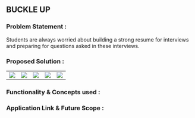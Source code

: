 ## BUCKLE UP

### Problem Statement :
Students are always worried about building a strong resume for interviews and preparing for questions asked in these interviews.

### Proposed Solution :
<!-- ![1](https://user-images.githubusercontent.com/74110370/148542223-38823185-ef07-412a-9695-26bb8887acaa.PNG)
![2](https://user-images.githubusercontent.com/74110370/148542224-f6d61b3c-1dd6-4185-810f-9d407f721747.PNG)
![3](https://user-images.githubusercontent.com/74110370/148542217-d36a6bc4-8df7-43d7-ae9c-6396dc78a904.PNG)
![4](https://user-images.githubusercontent.com/74110370/148542218-295a5517-4ad7-4ce8-97da-20f13bd19cf8.PNG)
![5](https://user-images.githubusercontent.com/74110370/148542221-9a55314a-9781-47b1-9fdd-d607ddc4ba7b.PNG) -->

<table align="center">
  <tr>
    <td><img src="https://user-images.githubusercontent.com/74110370/148542223-38823185-ef07-412a-9695-26bb8887acaa.PNG" /></td>
    <td><img src="https://user-images.githubusercontent.com/74110370/148542224-f6d61b3c-1dd6-4185-810f-9d407f721747.PNG" /></td>
    <td><img src="https://user-images.githubusercontent.com/74110370/148542217-d36a6bc4-8df7-43d7-ae9c-6396dc78a904.PNG" /></td>
    <td><img src="https://user-images.githubusercontent.com/74110370/148542218-295a5517-4ad7-4ce8-97da-20f13bd19cf8.PNG" /></td>
    <td><img src="https://user-images.githubusercontent.com/74110370/148542221-9a55314a-9781-47b1-9fdd-d607ddc4ba7b.PNG" /></td>
  </tr>
</table>

### Functionality & Concepts used :

### Application Link & Future Scope :
